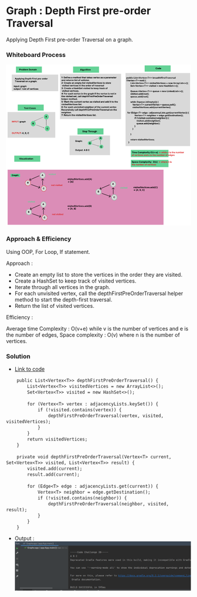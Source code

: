 # Graph : Depth First pre-order Traversal

Applying Depth First pre-order Traversal on a graph.

### Whiteboard Process
![img_7.png](img_7.png)
### Approach & Efficiency
Using OOP, For Loop, If statement.

Approach :

- Create an empty list to store the vertices in the order they are visited.
- Create a HashSet to keep track of visited vertices.
- Iterate through all vertices in the graph.
- For each unvisited vertex, call the depthFirstPreOrderTraversal helper method to start the depth-first traversal.
- Return the list of visited vertices.

Efficiency :

Average time Complexity : O(v+e) while v is the number of vertices and e is the number of edges, Space complexity : O(v) where n is the number of vertices.

### Solution

- [Link to code ](/Graphs/app/src/main/java/graphs/App.java)
```javapackage graphs;
    public List<Vertex<T>> depthFirstPreOrderTraversal() {
        List<Vertex<T>> visitedVertices = new ArrayList<>();
        Set<Vertex<T>> visited = new HashSet<>();

        for (Vertex<T> vertex : adjacencyLists.keySet()) {
            if (!visited.contains(vertex)) {
                depthFirstPreOrderTraversal(vertex, visited, visitedVertices);
            }
        }
        return visitedVertices;
    }

    private void depthFirstPreOrderTraversal(Vertex<T> current, Set<Vertex<T>> visited, List<Vertex<T>> result) {
        visited.add(current);
        result.add(current);

        for (Edge<T> edge : adjacencyLists.get(current)) {
            Vertex<T> neighbor = edge.getDestination();
            if (!visited.contains(neighbor)) {
                depthFirstPreOrderTraversal(neighbor, visited, result);
            }
        }
    }
```

- Output :
![img_6.png](img_6.png)